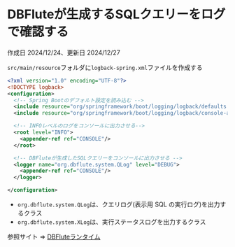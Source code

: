 # DBFluteが生成するSQLクエリーをログで確認する

作成日 2024/12/24、更新日 2024/12/27

`src/main/resource`フォルダに`logback-spring.xml`ファイルを作成する

```xml
<?xml version="1.0" encoding="UTF-8"?>
<!DOCTYPE logback>
<configuration>
  <!-- Spring Bootのデフォルト設定を読み込む -->
  <include resource="org/springframework/boot/logging/logback/defaults.xml" />
  <include resource="org/springframework/boot/logging/logback/console-appender.xml" />

  <!-- INFOレベルのログをコンソールに出力させる-->
  <root level="INFO">
    <appender-ref ref="CONSOLE"/>
  </root>

  <!-- DBFluteが生成したSQLクエリーをコンソールに出力させる -->
  <logger name="org.dbflute.system.QLog" level="DEBUG">
    <appender-ref ref="CONSOLE"/>
  </logger>

</configuration>
```

- `org.dbflute.system.QLog`は、クエリログ(表示用 SQL の実行ログ)を出力するクラス
- `org.dbflute.system.XLog`は、実行ステータスログを出力するクラス

参照サイト => [DBFluteランタイム](https://dbflute.seasar.org/ja/manual/function/ormapper/runtime/index.html)
